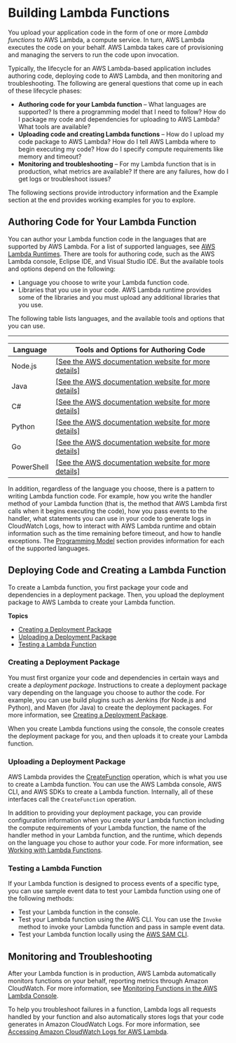 # Building Lambda Functions<a name="lambda-app"></a>

You upload your application code in the form of one or more *Lambda functions* to AWS Lambda, a compute service\. In turn, AWS Lambda executes the code on your behalf\. AWS Lambda takes care of provisioning and managing the servers to run the code upon invocation\.

Typically, the lifecycle for an AWS Lambda\-based application includes authoring code, deploying code to AWS Lambda, and then monitoring and troubleshooting\. The following are general questions that come up in each of these lifecycle phases:
+ **Authoring code for your Lambda function** – What languages are supported? Is there a programming model that I need to follow? How do I package my code and dependencies for uploading to AWS Lambda? What tools are available?
+ **Uploading code and creating Lambda functions** – How do I upload my code package to AWS Lambda? How do I tell AWS Lambda where to begin executing my code? How do I specify compute requirements like memory and timeout? 
+ **Monitoring and troubleshooting** – For my Lambda function that is in production, what metrics are available? If there are any failures, how do I get logs or troubleshoot issues?

The following sections provide introductory information and the Example section at the end provides working examples for you to explore\.

## Authoring Code for Your Lambda Function<a name="lambda-app-author"></a>

You can author your Lambda function code in the languages that are supported by AWS Lambda\. For a list of supported languages, see [AWS Lambda Runtimes](lambda-runtimes.md)\. There are tools for authoring code, such as the AWS Lambda console, Eclipse IDE, and Visual Studio IDE\. But the available tools and options depend on the following:
+ Language you choose to write your Lambda function code\. 
+ Libraries that you use in your code\. AWS Lambda runtime provides some of the libraries and you must upload any additional libraries that you use\. 

The following table lists languages, and the available tools and options that you can use\.


****  

| Language | Tools and Options for Authoring Code | 
| --- | --- | 
| Node\.js | [\[See the AWS documentation website for more details\]](http://docs.aws.amazon.com/lambda/latest/dg/lambda-app.html) | 
| Java | [\[See the AWS documentation website for more details\]](http://docs.aws.amazon.com/lambda/latest/dg/lambda-app.html) | 
| C\# | [\[See the AWS documentation website for more details\]](http://docs.aws.amazon.com/lambda/latest/dg/lambda-app.html) | 
| Python | [\[See the AWS documentation website for more details\]](http://docs.aws.amazon.com/lambda/latest/dg/lambda-app.html) | 
| Go | [\[See the AWS documentation website for more details\]](http://docs.aws.amazon.com/lambda/latest/dg/lambda-app.html) | 
| PowerShell | [\[See the AWS documentation website for more details\]](http://docs.aws.amazon.com/lambda/latest/dg/lambda-app.html) | 

In addition, regardless of the language you choose, there is a pattern to writing Lambda function code\. For example, how you write the handler method of your Lambda function \(that is, the method that AWS Lambda first calls when it begins executing the code\), how you pass events to the handler, what statements you can use in your code to generate logs in CloudWatch Logs, how to interact with AWS Lambda runtime and obtain information such as the time remaining before timeout, and how to handle exceptions\. The [Programming Model](programming-model-v2.md) section provides information for each of the supported languages\.

## Deploying Code and Creating a Lambda Function<a name="lambda-app-deploy"></a>

To create a Lambda function, you first package your code and dependencies in a deployment package\. Then, you upload the deployment package to AWS Lambda to create your Lambda function\. 

**Topics**
+ [Creating a Deployment Package](#lambda-app-structure-code)
+ [Uploading a Deployment Package](#lambda-app-upload-deployment-pkg)
+ [Testing a Lambda Function](#lambda-app-test-code)

### Creating a Deployment Package<a name="lambda-app-structure-code"></a>

You must first organize your code and dependencies in certain ways and create a *deployment package*\. Instructions to create a deployment package vary depending on the language you choose to author the code\. For example, you can use build plugins such as Jenkins \(for Node\.js and Python\), and Maven \(for Java\) to create the deployment packages\. For more information, see [Creating a Deployment Package](deployment-package-v2.md)\. 

When you create Lambda functions using the console, the console creates the deployment package for you, and then uploads it to create your Lambda function\.

### Uploading a Deployment Package<a name="lambda-app-upload-deployment-pkg"></a>

AWS Lambda provides the [CreateFunction](API_CreateFunction.md) operation, which is what you use to create a Lambda function\. You can use the AWS Lambda console, AWS CLI, and AWS SDKs to create a Lambda function\. Internally, all of these interfaces call the `CreateFunction` operation\. 

In addition to providing your deployment package, you can provide configuration information when you create your Lambda function including the compute requirements of your Lambda function, the name of the handler method in your Lambda function, and the runtime, which depends on the language you chose to author your code\. For more information, see [Working with Lambda Functions](lambda-introduction-function.md)\.

### Testing a Lambda Function<a name="lambda-app-test-code"></a>

If your Lambda function is designed to process events of a specific type, you can use sample event data to test your Lambda function using one of the following methods:
+ Test your Lambda function in the console\. 
+ Test your Lambda function using the AWS CLI\. You can use the `Invoke` method to invoke your Lambda function and pass in sample event data\.
+ Test your Lambda function locally using the [AWS SAM CLI](https://docs.aws.amazon.com/serverless-application-model/latest/developerguide/serverless-test-and-debug.html)\.

## Monitoring and Troubleshooting<a name="lambda-app-monitor"></a>

After your Lambda function is in production, AWS Lambda automatically monitors functions on your behalf, reporting metrics through Amazon CloudWatch\. For more information, see [Monitoring Functions in the AWS Lambda Console](monitoring-functions-access-metrics.md)\.

To help you troubleshoot failures in a function, Lambda logs all requests handled by your function and also automatically stores logs that your code generates in Amazon CloudWatch Logs\. For more information, see [Accessing Amazon CloudWatch Logs for AWS Lambda](monitoring-functions-logs.md)\.